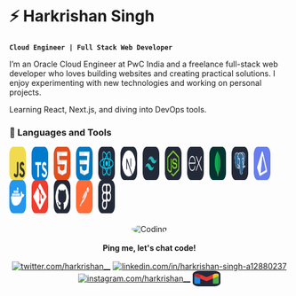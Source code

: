 # ⚡️ Harkrishan Singh

**`Cloud Engineer | Full Stack Web Developer`**

I’m an Oracle Cloud Engineer at PwC India and a freelance full-stack web developer who loves building websites and
creating practical solutions. I enjoy experimenting with new technologies and working on personal projects.

Learning React, Next.js, and diving into DevOps tools.

### 🧰 Languages and Tools

<img align="left" alt="JavaScript" width="30px" height="60px" style="padding-right:10px;"
    src="https://raw.githubusercontent.com/tandpfun/skill-icons/65dea6c4eaca7da319e552c09f4cf5a9a8dab2c8/icons/JavaScript.svg" />
<img align="left" alt="TypeScript" width="30px" height="60px" style="padding-right:10px;"
    src="https://raw.githubusercontent.com/tandpfun/skill-icons/65dea6c4eaca7da319e552c09f4cf5a9a8dab2c8/icons/TypeScript.svg" />
<img align="left" alt="HTML" width="30px" height="60px" style="padding-right:10px;"
    src="https://raw.githubusercontent.com/tandpfun/skill-icons/65dea6c4eaca7da319e552c09f4cf5a9a8dab2c8/icons/HTML.svg" />
<img align="left" alt="CSS" width="30px" height="60px" style="padding-right:10px;"
    src="https://raw.githubusercontent.com/tandpfun/skill-icons/65dea6c4eaca7da319e552c09f4cf5a9a8dab2c8/icons/CSS.svg" />
<img align="left" alt="React" width="30px" height="60px" style="padding-right:10px;"
    src="https://raw.githubusercontent.com/tandpfun/skill-icons/65dea6c4eaca7da319e552c09f4cf5a9a8dab2c8/icons/React-Dark.svg" />
<img align="left" alt="NextJS" width="30px" height="60px" style="padding-right:10px;"
    src="https://raw.githubusercontent.com/tandpfun/skill-icons/65dea6c4eaca7da319e552c09f4cf5a9a8dab2c8/icons/NextJS-Dark.svg" />
<img align="left" alt="TailwindCSS" width="30px" height="60px" style="padding-right:10px;"
    src="https://raw.githubusercontent.com/tandpfun/skill-icons/65dea6c4eaca7da319e552c09f4cf5a9a8dab2c8/icons/TailwindCSS-Dark.svg" />
<img align="left" alt="NodeJS" width="30px" height="60px" style="padding-right:10px; object-position:center;"
    src="https://raw.githubusercontent.com/tandpfun/skill-icons/65dea6c4eaca7da319e552c09f4cf5a9a8dab2c8/icons/NodeJS-Dark.svg" />
<img align="left" alt="ExpressJS" height="60px" width="30px" style="padding-right:10px;"
    src="https://raw.githubusercontent.com/tandpfun/skill-icons/65dea6c4eaca7da319e552c09f4cf5a9a8dab2c8/icons/ExpressJS-Dark.svg" />
<img align="left" alt="MongoDB" height="60px" width="30px" style="padding-right:10px;"
    src="https://raw.githubusercontent.com/tandpfun/skill-icons/65dea6c4eaca7da319e552c09f4cf5a9a8dab2c8/icons/MongoDB.svg" />
<img align="left" alt="PostgreSQL" height="60px" width="30px" style="padding-right:10px;"
    src="https://raw.githubusercontent.com/tandpfun/skill-icons/65dea6c4eaca7da319e552c09f4cf5a9a8dab2c8/icons/PostgreSQL-Dark.svg" />
<img align="left" alt="Prisma" height="60px" width="30px" style="padding-right:10px;"
    src="https://raw.githubusercontent.com/tandpfun/skill-icons/65dea6c4eaca7da319e552c09f4cf5a9a8dab2c8/icons/Prisma.svg" />
<img align="left" alt="Docker" height="60px" width="30px" style="padding-right:10px;"
    src="https://raw.githubusercontent.com/tandpfun/skill-icons/65dea6c4eaca7da319e552c09f4cf5a9a8dab2c8/icons/Docker.svg" />
<img align="left" alt="Git" height="60px" width="30px" style="padding-right:10px;"
    src="https://raw.githubusercontent.com/tandpfun/skill-icons/65dea6c4eaca7da319e552c09f4cf5a9a8dab2c8/icons/Git.svg" />
<img align="left" alt="GitHub" height="60px"  width="30px" style="padding-right:10px;"
    src="https://raw.githubusercontent.com/tandpfun/skill-icons/65dea6c4eaca7da319e552c09f4cf5a9a8dab2c8/icons/Github-Dark.svg" />
<img align="left" alt="Postman" height="60px"  width="30px" style="padding-right:10px;"
    src="https://raw.githubusercontent.com/tandpfun/skill-icons/65dea6c4eaca7da319e552c09f4cf5a9a8dab2c8/icons/Postman.svg" />
<img align="left" alt="Figma" height="60px" width="30px" style="padding-right:10px;"
    src="https://raw.githubusercontent.com/tandpfun/skill-icons/65dea6c4eaca7da319e552c09f4cf5a9a8dab2c8/icons/Figma-Dark.svg" />

    
<br />
<br />
<br />

#

<br />
<br />



<p align="center">
    <img align="center" alt="Coding" width="100" style="border-radius:100%;"
        src="https://i.giphy.com/PTBVMsYIOB0SBP4MVe.webp" />
        <br />
        <br />
    <b align="center">Ping me, let's chat code!</b>
<p align="center">
    <a href="https://twitter.com/harkrishan__" target="blank"><img align="center"
            src="https://raw.githubusercontent.com/rahuldkjain/github-profile-readme-generator/master/src/images/icons/Social/twitter.svg"
            alt="twitter.com/harkrishan__" height="25" width="50" /></a>
    <a href="https://linkedin.com/in/harkrishan-singh-a12880237/" target="blank"><img align="center"
            src="https://raw.githubusercontent.com/rahuldkjain/github-profile-readme-generator/master/src/images/icons/Social/linked-in-alt.svg"
            alt="linkedin.com/in/harkrishan-singh-a12880237" height="25" width="50" /></a>
    <a href="https://instagram.com/harkrishan__" target="blank"><img align="center"
            src="https://raw.githubusercontent.com/rahuldkjain/github-profile-readme-generator/master/src/images/icons/Social/instagram.svg"
            alt="instagram.com/harkrishan__" height="25" width="50" /></a>
    <a href="mailto:harkrishansingh1406@gmail.com" target="blank"><img align="center"
            src="https://raw.githubusercontent.com/tandpfun/skill-icons/65dea6c4eaca7da319e552c09f4cf5a9a8dab2c8/icons/Gmail-Dark.svg"
            alt="harkrishansingh1406@gmail.com" height="28" width="50" /></a>
</p>
</p>
